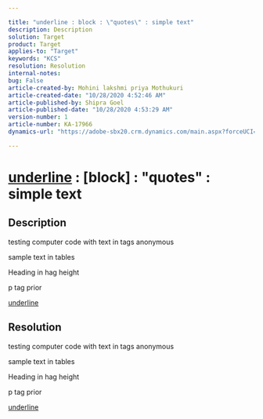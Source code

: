 ```yaml
---

title: "underline : block : \"quotes\" : simple text"
description: Description
solution: Target
product: Target
applies-to: "Target"
keywords: "KCS"
resolution: Resolution
internal-notes:
bug: False
article-created-by: Mohini lakshmi priya Mothukuri
article-created-date: "10/28/2020 4:52:46 AM"
article-published-by: Shipra Goel
article-published-date: "10/28/2020 4:53:29 AM"
version-number: 1
article-number: KA-17966
dynamics-url: "https://adobe-sbx20.crm.dynamics.com/main.aspx?forceUCI=1&pagetype=entityrecord&etn=knowledgearticle&id=81968668-d918-eb11-a813-000d3a19f370"

---
```


# <u>underline</u> : [block] : "quotes" : <tags> simple text

## Description

testing computer code with text in tags anonymous

sample text in tables


Heading in hag height



p tag prior

<u>underline</u>

## Resolution

testing computer code with text in tags anonymous

sample text in tables


Heading in hag height



p tag prior

<u>underline</u>
